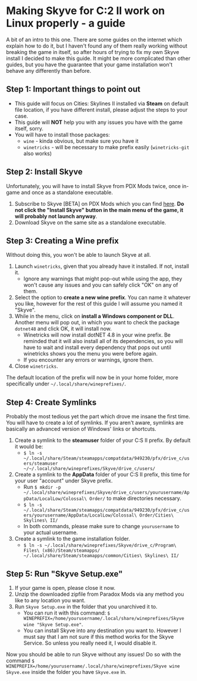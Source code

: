 # Making Skyve for C:2 II work on Linux properly - a guide
A bit of an intro to this one. There are some guides on the internet which explain how to do it, but I haven't found any of them really working without breaking the game in itself, so after hours of trying to fix my own Skyve install I decided to make this guide. It might be more complicated than other guides, but you have the guarantee that your game installation won't behave any differently than before.

## Step 1: Important things to point out
- This guide will focus on Cities: Skylines II installed via **Steam** on default file location, if you have different install, please adjust the steps to your case.
-  This guide will **NOT** help you with any issues you have with the game itself, sorry.
- You will have to install those packages:
	- ``wine`` - kinda obvious, but make sure you have it
	- ``winetricks`` - will be necessary to make prefix easily (``winetricks-git`` also works)

## Step 2: Install Skyve
Unfortunately, you will have to install Skyve from PDX Mods twice, once in-game and once as a standalone executable.

1. Subscribe to Skyve [BETA] on PDX Mods which you can find [here](https://mods.paradoxplaza.com/mods/75804/Windows). **Do not click the "Install Skyve" button in the main menu of the game, it will probably not launch anyway**.
2. Download Skyve on the same site as a standalone executable.

## Step 3: Creating a Wine prefix
Without doing this, you won't be able to launch Skyve at all.
1. Launch ``winetricks``, given that you already have it installed. If not, install it.
	- Ignore any warnings that might pop-out while using the app, they won't cause any issues and you can safely click "OK" on any of them.
2. Select the option to **create a new wine prefix**. You can name it whatever you like, however for the rest of this guide I will assume you named it "Skyve".
3. While in the menu, click on **install a Windows component or DLL**. Another menu will pop out, in which you want to check the package ``dotnet48`` and click OK, it will install now.
	- Winetricks will now install dotNET 4.8 in your wine prefix. Be reminded that it will also install all of its dependencies, so you will have to wait and install every dependency that pops out until winetricks shows you the menu you were before again.
	- If you encounter any errors or warnings, ignore them.
4. Close ``winetricks``.

The default location of the prefix will now be in your home folder, more specifically under ``~/.local/share/wineprefixes/``.

## Step 4: Create Symlinks
Probably the most tedious yet the part which drove me insane the first time. You will have to create a lot of symlinks. If you aren't aware, symlinks are basically an advanced version of Windows' links or shortcuts.

1. Create a symlink to the **steamuser** folder of your C:S II prefix. By default it would be:
	-  ```$ ln -s ~/.local/share/Steam/steamapps/compatdata/949230/pfx/drive_c/users/steamuser ~/~/.local/share/wineprefixes/Skyve/drive_c/users/```
2. Create a symlink to the **AppData** folder of your C:S II prefix, this time for your user "account" under Skyve prefix.
	- Run ```$ mkdir -p ~/.local/share/wineprefixes/Skyve/drive_c/users/yourusername/AppData/LocalLow/Colossal\ Order/``` to make directories necessary. 
	- ```$ ln -s ~/.local/share/Steam/steamapps/compatdata/949230/pfx/drive_c/users/yourusername/AppData/LocalLow/Colossal\ Order/Cities\ Skylines\ II/```
	- In both commands, please make sure to change ``yourusername`` to your actual username.
3. Create a symlink to the game installation folder.
	- ```$ ln -s ~/.local/share/wineprefixes/Skyve/drive_c/Program\ Files\ (x86)/Steam/steamapps/ ~/.local/share/Steam/steamapps/common/Cities\ Skylines\ II/```

## Step 5: Run "Skyve Setup.exe"
1. If your game is open, please close it now.
2. Unzip the downloaded zipfile from Paradox Mods via any method you like to any location you want.
3. Run ``Skyve Setup.exe`` in the folder that you unarchived it to.
	- You can run it with this command: ```$ WINEPREFIX=/home/yourusername/.local/share/wineprefixes/Skyve wine "Skyve Setup.exe"```.
	- You can install Skyve into any destination you want to. However I must say that I am not sure if this method works for the Skyve Service. So unless you really need it, I would disable it.

Now you should be able to run Skyve without any issues! Do so with the command ```$ WINEPREFIX=/home/yourusername/.local/share/wineprefixes/Skyve wine Skyve.exe``` inside the folder you have ``Skyve.exe`` in.
